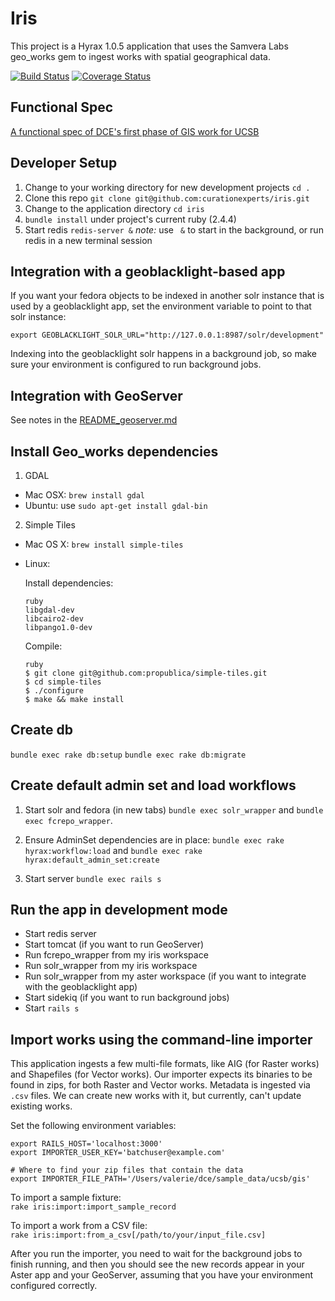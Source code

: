 # Iris

This project is a Hyrax 1.0.5 application that uses the Samvera Labs geo_works gem to ingest works with spatial geographical data.

<p><a href="https://travis-ci.org/curationexperts/iris"><img src="https://travis-ci.org/curationexperts/iris.svg?branch=master" alt="Build Status"></a>
<a href='https://coveralls.io/github/curationexperts/iris?branch=master'><img src='https://coveralls.io/repos/github/curationexperts/iris/badge.svg?branch=master' alt='Coverage Status' /></a>

</p>

## Functional Spec
[A functional spec of DCE's first phase of GIS work for UCSB](doc/ucsb_gis_functional_spec.md)

## Developer Setup

1. Change to your working directory for new development projects
   `cd .`
1. Clone this repo
   `git clone git@github.com:curationexperts/iris.git`
1. Change to the application directory
   `cd iris`
1. `bundle install` under project's current ruby (2.4.4)
1. Start redis
   `redis-server &`
   *note:* use ` &` to start in the background, or run redis in a new terminal
   session

## Integration with a geoblacklight-based app

If you want your fedora objects to be indexed in another solr instance that is used by a geoblacklight app, set the environment variable to point to that solr instance:

`export GEOBLACKLIGHT_SOLR_URL="http://127.0.0.1:8987/solr/development"`

Indexing into the geoblacklight solr happens in a background job, so make sure your environment is configured to run background jobs.

## Integration with GeoServer

See notes in the [README_geoserver.md](README_geoserver.md)

## Install Geo_works dependencies

1. GDAL

- Mac OSX: `brew install gdal`
- Ubuntu: use `sudo apt-get install gdal-bin`


2. Simple Tiles

- Mac OS X: `brew install simple-tiles`

- Linux:

    Install dependencies:

    ```
    ruby
    libgdal-dev
    libcairo2-dev
    libpango1.0-dev
    ```

    Compile:

    ```
    ruby
    $ git clone git@github.com:propublica/simple-tiles.git
    $ cd simple-tiles
    $ ./configure
    $ make && make install
    ```

## Create db

`bundle exec rake db:setup`
`bundle exec rake db:migrate`

## Create default admin set and load workflows

1. Start solr and fedora (in new tabs) `bundle exec solr_wrapper` and `bundle exec fcrepo_wrapper`.

2. Ensure AdminSet dependencies are in place: `bundle exec rake hyrax:workflow:load` and  `bundle exec rake hyrax:default_admin_set:create`

3. Start server `bundle exec rails s`

## Run the app in development mode

* Start redis server
* Start tomcat (if you want to run GeoServer)
* Run fcrepo_wrapper from my iris workspace
* Run solr_wrapper from my iris workspace
* Run solr_wrapper from my aster workspace (if you want to integrate with the geoblacklight app)
* Start sidekiq (if you want to run background jobs)
* Start `rails s`

## Import works using the command-line importer

This application ingests a few multi-file formats, like AIG (for Raster works) and Shapefiles (for Vector works). Our importer expects its binaries to be found in zips, for both Raster and Vector works. Metadata is ingested via `.csv` files. We can create new works with it, but currently, can't update existing works.

Set the following environment variables:

```
export RAILS_HOST='localhost:3000'
export IMPORTER_USER_KEY='batchuser@example.com'

# Where to find your zip files that contain the data
export IMPORTER_FILE_PATH='/Users/valerie/dce/sample_data/ucsb/gis'
```

To import a sample fixture:  
`rake iris:import:import_sample_record`

To import a work from a CSV file:  
`rake iris:import:from_a_csv[/path/to/your/input_file.csv]`

After you run the importer, you need to wait for the background jobs to finish running, and then you should see the new records appear in your Aster app and your GeoServer, assuming that you have your environment configured correctly.
